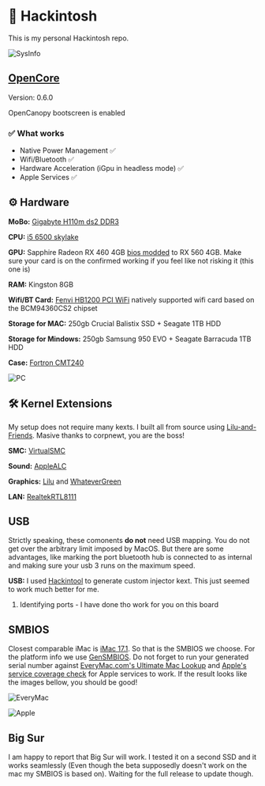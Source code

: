# 🍏 Hackintosh

This is my personal Hackintosh repo. 

![SysInfo](https://raw.githubusercontent.com/DMNerd/Hackintosh_EFI/master/Resources/Screenshots/SysInfo.png)

## [OpenCore](https://github.com/acidanthera/OpenCorePkg/releases) 

Version: 0.6.0

OpenCanopy bootscreen is enabled 

### ✅ What works

* Native Power Management ✅
* Wifi/Bluetooth ✅
* Hardware Acceleration (iGpu in headless mode) ✅
* Apple Services ✅

## ⚙️ Hardware 

**MoBo:** [Gigabyte H110m ds2 DDR3](https://www.gigabyte.com/Motherboard/GA-H110M-DS2-DDR3-rev-10#ov)

**CPU:** [i5 6500 skylake](https://ark.intel.com/content/www/us/en/ark/products/88184/intel-core-i5-6500-processor-6m-cache-up-to-3-60-ghz.html)

**GPU:** Sapphire Radeon RX 460 4GB [bios modded](https://www.overclock.net/forum/67-amd/1633317-wip-rx460-rx560-conversion-pack-asus-gigabyte-msi-powercolor-sapphire-xfx.html "bios modded") to RX 560 4GB. Make sure your card is on the confirmed working if you feel like not risking it (this one is)

**RAM:** Kingston 8GB

**Wifi/BT Card:** [Fenvi HB1200 PCI WiFi](https://www.aliexpress.com/item/33034394024.html?spm=a2g0s.9042311.0.0.69f64c4dVPLsGp) natively supported wifi card based on the BCM94360CS2 chipset

**Storage for MAC:** 250gb Crucial Balistix SSD + Seagate 1TB HDD

**Storage for Mindows:** 250gb Samsung 950 EVO + Seagate Barracuda 1TB HDD

**Case:** [Fortron CMT240](https://www.fsp-europe.com/CS/cmt240/)

![PC](https://i.imgur.com/fc48zst.jpg)

## 🛠️ Kernel Extensions 

My setup does not require many kexts. I built all from source using [Lilu-and-Friends](https://github.com/corpnewt/Lilu-and-Friends). Masive thanks to corpnewt, you are the boss!

**SMC:** [VirtualSMC](https://github.com/acidanthera/VirtualSMC/releases)

**Sound:** [AppleALC](https://github.com/acidanthera/applealc/releases)

**Graphics:** [Lilu](https://github.com/acidanthera/lilu/releases) and [WhateverGreen](https://github.com/acidanthera/whatevergreen/releases)

**LAN:** [RealtekRTL8111](https://bitbucket.org/RehabMan/os-x-realtek-network/downloads/) 

## USB

Strictly speaking, these comonents **do not** need USB mapping. You do not get over the arbitrary limit imposed by MacOS. But there are some advantages, like marking the port bluetooth hub is connected to as internal and making sure your usb 3 runs on the maximum speed. 

**USB:** I used [Hackintool](https://github.com/headkaze/Hackintool) to generate custom injector kext. This just seemed to work much better for me. 

1. Identifying ports - I have done tho work for you on this board

## SMBIOS

Closest comparable iMac is [iMac 17.1](https://everymac.com/ultimate-mac-lookup/?search_keywords=iMac17,1). So that is the SMBIOS we choose. For the platform info we use [GenSMBIOS](https://github.com/corpnewt/GenSMBIOS). 
Do not forget to run your generated serial number against [EveryMac.com's Ultimate Mac Lookup](https://everymac.com/ultimate-mac-lookup/) and [Apple's service coverage check](https://checkcoverage.apple.com/cz/cs/) for Apple services to work. If the result looks like the images bellow, you should be good!

![EveryMac](https://www.tonymacx86.com/media/07-everymac-right.187075/full?d=1470318026)

![Apple](https://www.tonymacx86.com/media/10-apple-right.187078/full?d=1470318026)

## Big Sur

I am happy to report that Big Sur will work. I tested it on a second SSD and it works seamlessly (Even though the beta supposedly doesn't work on the mac my SMBIOS is based on). Waiting for the full release to update though.
